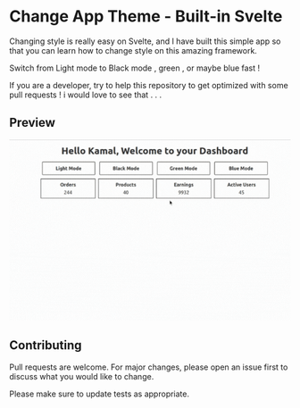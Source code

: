 # Change App Theme - Built-in Svelte

Changing style is really easy on Svelte, and I have built this simple app so that you can learn how to change style on this amazing framework.

Switch from Light mode to Black mode , green , or maybe blue fast !

If you are a developer, try to help this repository to get optimized with some pull requests ! i would love to see that . . .

## Preview
![KamChangeTheme Preview](https://github.com/medredakamal/kam-svelte-changetheme/raw/main/preview.gif)

## Contributing
Pull requests are welcome. For major changes, please open an issue first to discuss what you would like to change.

Please make sure to update tests as appropriate.

